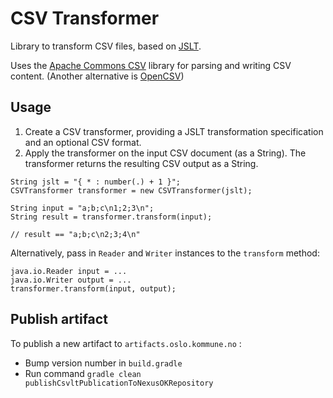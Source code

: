 CSV Transformer
===============

Library to transform CSV files, based on [JSLT](https://github.com/schibsted/jslt).

Uses the [Apache Commons CSV](http://commons.apache.org/proper/commons-csv/)
library for parsing and writing CSV content. (Another alternative is
[OpenCSV](http://opencsv.sourceforge.net/))

## Usage

1. Create a CSV transformer, providing a JSLT transformation specification and an
   optional CSV format.
2. Apply the transformer on the input CSV document (as a String).
   The transformer returns the resulting CSV output as a String.

```$java
String jslt = "{ * : number(.) + 1 }";
CSVTransformer transformer = new CSVTransformer(jslt);

String input = "a;b;c\n1;2;3\n";
String result = transformer.transform(input);

// result == "a;b;c\n2;3;4\n"
```

Alternatively, pass in `Reader` and `Writer` instances to the `transform` method:
```$java
java.io.Reader input = ...
java.io.Writer output = ...
transformer.transform(input, output);
```


## Publish artifact
To publish a new artifact to `artifacts.oslo.kommune.no` : 
- Bump version number in `build.gradle`
- Run command `gradle clean publishCsvltPublicationToNexusOKRepository`